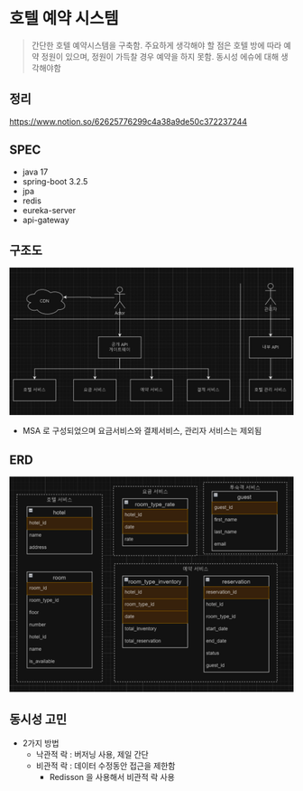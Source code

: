 # 호텔 예약 시스템
> 간단한 호텔 예약시스템을 구축함. 주요하게 생각해야 할 점은 호텔 방에 따라 예약 정원이 있으며, 정원이 가득찰 경우 
> 예약을 하지 못함. 동시성 에슈에 대해 생각해야함

## 정리
https://www.notion.so/62625776299c4a38a9de50c372237244

## SPEC
* java 17
* spring-boot 3.2.5
* jpa
* redis
* eureka-server
* api-gateway

## 구조도
![사진1.png](img%2F%EC%82%AC%EC%A7%841.png)
* MSA 로 구성되었으며 요금서비스와 결제서비스, 관리자 서비스는 제외됨

## ERD
![사진2.png](img%2F%EC%82%AC%EC%A7%842.png)


## 동시성 고민
* 2가지 방법
  * 낙관적 락 : 버저닝 사용, 제일 간단
  * 비관적 락 : 데이터 수정동안 접근을 제한함
    * Redisson 을 사용해서 비관적 락 사용
